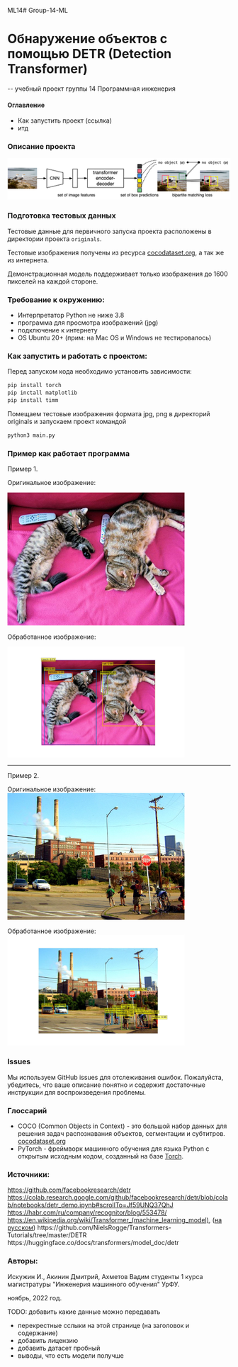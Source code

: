 ML14# Group-14-ML

# Обнаружение объектов с помощью DETR (Detection Transformer)
--
учебный проект группы 14 Программная инженерия

#### Оглавление
- Как запустить проект (ссылка)
- итд

### Описание проекта

![DETR](.github/DETR.png)


### Подготовка тестовых данных

Тестовые данные для первичного запуска проекта расположены в директории проекта `originals`.

Тестовые изображения получены из ресурса [cocodataset.org](https://cocodataset.org/), а так же из интернета.

Демонстрационная модель поддерживает только изображения до 1600 пикселей на каждой стороне.


### Требование к окружению:

- Интерпретатор Python не ниже 3.8
- программа для просмотра изображений (jpg)
- подключение к интернету
- OS Ubuntu 20+ (прим: на Mac OS и Windows не тестировалось)

### Как запустить и работать с проектом:

Перед запуском кода необходимо установить зависимости:

```bash
pip install torch
pip inctall matplotlib
pip install timm
```

Помещаем тестовые изображения формата jpg, png в директорий originals
и запускаем проект командой

```bash
python3 main.py
```

### Пример как работает программа

Пример 1.

Оригинальное изображение:

<img src=".github/before1.jpg" alt="cats" width="400"/>

Обработанное изображение:

<img src=".github/after1.jpg" alt="cats" width="400"/>

----

Пример 2.

Оригинальное изображение:
<img src=".github/before2.jpg" alt="cats" width="400"/>

Обработанное изображение:
<img src=".github/after2.jpg" alt="cats" width="400"/>

### Issues

Мы используем GitHub issues для отслеживания ошибок. Пожалуйста, убедитесь, что ваше описание понятно и содержит достаточные инструкции для воспроизведения проблемы.

### Глоссарий

- COCO (Common Objects in Context) - это большой набор данных для решения задач распознавания объектов, сегментации и субтитров. [cocodataset.org](https://cocodataset.org/)
- PyTorch - фреймворк машинного обучения для языка Python с открытым исходным кодом, созданный на базе [Torch](https://ru.wikipedia.org/wiki/Torch).


### Источники:
https://github.com/facebookresearch/detr
https://colab.research.google.com/github/facebookresearch/detr/blob/colab/notebooks/detr_demo.ipynb#scrollTo=Jf59UNQ37QhJ
https://habr.com/ru/company/recognitor/blog/553478/
https://en.wikipedia.org/wiki/Transformer_(machine_learning_model), ([на русском](https://ru.wikipedia.org/wiki/%D0%A2%D1%80%D0%B0%D0%BD%D1%81%D1%84%D0%BE%D1%80%D0%BC%D0%B5%D1%80_(%D0%BC%D0%BE%D0%B4%D0%B5%D0%BB%D1%8C_%D0%BC%D0%B0%D1%88%D0%B8%D0%BD%D0%BD%D0%BE%D0%B3%D0%BE_%D0%BE%D0%B1%D1%83%D1%87%D0%B5%D0%BD%D0%B8%D1%8F)))
https://github.com/NielsRogge/Transformers-Tutorials/tree/master/DETR
https://huggingface.co/docs/transformers/model_doc/detr


### Авторы:
Искужин И., Акинин Дмитрий, Ахметов Вадим
студенты 1 курса магистратуры "Инженерия машинного обучения" УрФУ.

ноябрь, 2022 год.


TODO: добавить какие данные можно передавать
- перекрестные сслыки на этой странице (на заголовок и содержание)
- добавить лицензию
- добавить датасет пробный
- выводы, что есть модели получше
